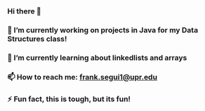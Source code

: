 ### Hi there 👋
### 🔭 I’m currently working on projects in Java for my Data Structures class!
### 🌱 I’m currently learning about linkedlists and arrays
### 📫 How to reach me: frank.segui1@upr.edu
### ⚡ Fun fact, this is tough, but its fun!
<!--
**FrankSeg117/FrankSeg117** is a ✨ _special_ ✨ repository because its `README.md` (this file) appears on your GitHub profile.

Here are some ideas to get you started:

- 🔭 I’m currently working on ...
- 🌱 I’m currently learning ...
- 👯 I’m looking to collaborate on ...
- 🤔 I’m looking for help with ...
- 💬 Ask me about ...
- 📫 How to reach me: ...
- 😄 Pronouns: ...
- ⚡ Fun fact: ...
-->

